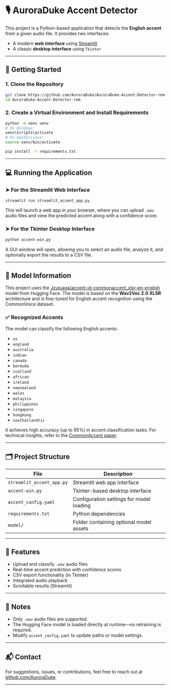 # 🎙️ AuroraDuke Accent Detector

This project is a Python-based application that detects the **English accent** from a given audio file. It provides two interfaces:

- A modern **web interface** using [Streamlit](https://streamlit.io/)
- A classic **desktop interface** using `Tkinter`

---

## 🚀 Getting Started

### 1. Clone the Repository

```bash
git clone https://github.com/AuroraDuke/AuroraDuke-Accent-Detector-rem.git
cd AuroraDuke-Accent-Detector-rem
```

### 2. Create a Virtual Environment and Install Requirements

```bash
python -m venv venv
# On Windows:
venv\Scripts\activate
# On macOS/Linux:
source venv/bin/activate

pip install -r requirements.txt
```

---

## 💻 Running the Application

### ➤ For the Streamlit Web Interface

```bash
streamlit run streamlit_accent_app.py
```

This will launch a web app in your browser, where you can upload `.wav` audio files and view the predicted accent along with a confidence score.

### ➤ For the Tkinter Desktop Interface

```bash
python accent-win.py
```

A GUI window will open, allowing you to select an audio file, analyze it, and optionally export the results to a CSV file.

---

## 🧠 Model Information

This project uses the [Jzuluaga/accent-id-commonaccent_xlsr-en-english](https://huggingface.co/Jzuluaga/accent-id-commonaccent_xlsr-en-english) model from Hugging Face. The model is based on the **Wav2Vec 2.0 XLSR** architecture and is fine-tuned for English accent recognition using the CommonVoice dataset.

### ✅ Recognized Accents

The model can classify the following English accents:

- `us`
- `england`
- `australia`
- `indian`
- `canada`
- `bermuda`
- `scotland`
- `african`
- `ireland`
- `newzealand`
- `wales`
- `malaysia`
- `philippines`
- `singapore`
- `hongkong`
- `southatlandtic`

It achieves high accuracy (up to 95%) in accent classification tasks. For technical insights, refer to the [CommonAccent paper](https://arxiv.org/abs/2305.18283).

---

## 🗂️ Project Structure

| File                    | Description                               |
|-------------------------|-------------------------------------------|
| `streamlit_accent_app.py` | Streamlit web app interface              |
| `accent-win.py`          | Tkinter-based desktop interface          |
| `accent_config.yaml`     | Configuration settings for model loading |
| `requirements.txt`       | Python dependencies                      |
| `model/`                 | Folder containing optional model assets  |

---

## 📌 Features

- Upload and classify `.wav` audio files
- Real-time accent prediction with confidence scores
- CSV export functionality (in Tkinter)
- Integrated audio playback
- Scrollable results (Streamlit)

---

## 📎 Notes

- Only `.wav` audio files are supported.
- The Hugging Face model is loaded directly at runtime—no retraining is required.
- Modify `accent_config.yaml` to update paths or model settings.

---

## 📬 Contact

For suggestions, issues, or contributions, feel free to reach out at [github.com/AuroraDuke](https://github.com/AuroraDuke).

---
